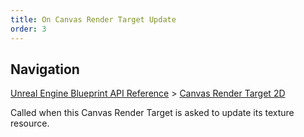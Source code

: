```yaml
---
title: On Canvas Render Target Update
order: 3
---
```

## Navigation

[Unreal Engine Blueprint API Reference](https://dev.epicgames.com/documentation/en-us/unreal-engine/BlueprintAPI) > [Canvas Render Target 2D](https://dev.epicgames.com/documentation/en-us/unreal-engine/BlueprintAPI/CanvasRenderTarget2D)

Called when this Canvas Render Target is asked to update its texture resource.
